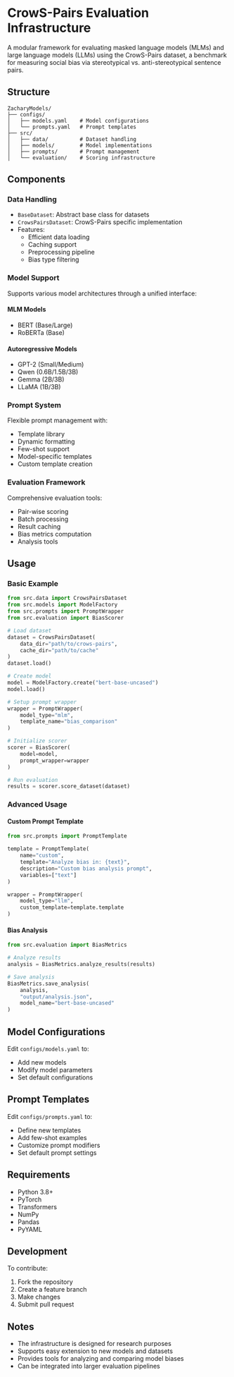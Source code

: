 # CrowS-Pairs Evaluation Infrastructure

A modular framework for evaluating masked language models (MLMs) and large language models (LLMs) using the CrowS-Pairs dataset, a benchmark for measuring social bias via stereotypical vs. anti-stereotypical sentence pairs.

## Structure

```
ZacharyModels/
├── configs/
│   ├── models.yaml    # Model configurations
│   └── prompts.yaml   # Prompt templates
├── src/
│   ├── data/          # Dataset handling
│   ├── models/        # Model implementations
│   ├── prompts/       # Prompt management
│   └── evaluation/    # Scoring infrastructure
```

## Components

### Data Handling

- `BaseDataset`: Abstract base class for datasets
- `CrowsPairsDataset`: CrowS-Pairs specific implementation
- Features:
  - Efficient data loading
  - Caching support
  - Preprocessing pipeline
  - Bias type filtering

### Model Support

Supports various model architectures through a unified interface:

#### MLM Models
- BERT (Base/Large)
- RoBERTa (Base)

#### Autoregressive Models
- GPT-2 (Small/Medium)
- Qwen (0.6B/1.5B/3B)
- Gemma (2B/3B)
- LLaMA (1B/3B)

### Prompt System

Flexible prompt management with:
- Template library
- Dynamic formatting
- Few-shot support
- Model-specific templates
- Custom template creation

### Evaluation Framework

Comprehensive evaluation tools:
- Pair-wise scoring
- Batch processing
- Result caching
- Bias metrics computation
- Analysis tools

## Usage

### Basic Example

```python
from src.data import CrowsPairsDataset
from src.models import ModelFactory
from src.prompts import PromptWrapper
from src.evaluation import BiasScorer

# Load dataset
dataset = CrowsPairsDataset(
    data_dir="path/to/crows-pairs",
    cache_dir="path/to/cache"
)
dataset.load()

# Create model
model = ModelFactory.create("bert-base-uncased")
model.load()

# Setup prompt wrapper
wrapper = PromptWrapper(
    model_type="mlm",
    template_name="bias_comparison"
)

# Initialize scorer
scorer = BiasScorer(
    model=model,
    prompt_wrapper=wrapper
)

# Run evaluation
results = scorer.score_dataset(dataset)
```

### Advanced Usage

#### Custom Prompt Template

```python
from src.prompts import PromptTemplate

template = PromptTemplate(
    name="custom",
    template="Analyze bias in: {text}",
    description="Custom bias analysis prompt",
    variables=["text"]
)

wrapper = PromptWrapper(
    model_type="llm",
    custom_template=template.template
)
```

#### Bias Analysis

```python
from src.evaluation import BiasMetrics

# Analyze results
analysis = BiasMetrics.analyze_results(results)

# Save analysis
BiasMetrics.save_analysis(
    analysis,
    "output/analysis.json",
    model_name="bert-base-uncased"
)
```

## Model Configurations

Edit `configs/models.yaml` to:
- Add new models
- Modify model parameters
- Set default configurations

## Prompt Templates

Edit `configs/prompts.yaml` to:
- Define new templates
- Add few-shot examples
- Customize prompt modifiers
- Set default prompt settings

## Requirements

- Python 3.8+
- PyTorch
- Transformers
- NumPy
- Pandas
- PyYAML

## Development

To contribute:
1. Fork the repository
2. Create a feature branch
3. Make changes
4. Submit pull request

## Notes

- The infrastructure is designed for research purposes
- Supports easy extension to new models and datasets
- Provides tools for analyzing and comparing model biases
- Can be integrated into larger evaluation pipelines
